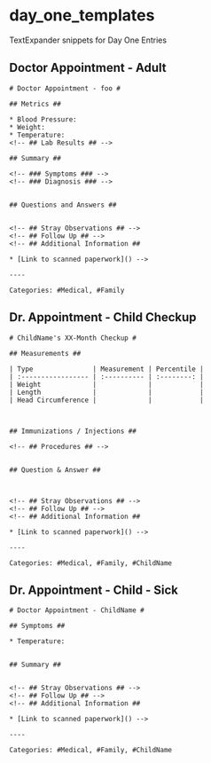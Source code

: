 day_one_templates
=================

TextExpander snippets for Day One Entries


## Doctor Appointment - Adult

    # Doctor Appointment - foo #

    ## Metrics ##

    * Blood Pressure:
    * Weight:
    * Temperature:
    <!-- ## Lab Results ## -->

    ## Summary ##

    <!-- ### Symptoms ### -->
    <!-- ### Diagnosis ### -->


    ## Questions and Answers ##


    <!-- ## Stray Observations ## -->
    <!-- ## Follow Up ## -->
    <!-- ## Additional Information ##

    * [Link to scanned paperwork]() -->

    ----

    Categories: #Medical, #Family

## Dr. Appointment - Child Checkup

    # ChildName's XX-Month Checkup #

    ## Measurements ##

    | Type               | Measurement | Percentile |
    | :----------------- | :---------- | :--------: |
    | Weight             |             |            |
    | Length             |             |            |
    | Head Circumference |             |            |



    ## Immunizations / Injections ##

    <!-- ## Procedures ## -->


    ## Question & Answer ##



    <!-- ## Stray Observations ## -->
    <!-- ## Follow Up ## -->
    <!-- ## Additional Information ##

    * [Link to scanned paperwork]() -->

    ----

    Categories: #Medical, #Family, #ChildName

## Dr. Appointment - Child - Sick

    # Doctor Appointment - ChildName #

    ## Symptoms ##

    * Temperature:


    ## Summary ##


    <!-- ## Stray Observations ## -->
    <!-- ## Follow Up ## -->
    <!-- ## Additional Information ##

    * [Link to scanned paperwork]() -->

    ----

    Categories: #Medical, #Family, #ChildName

